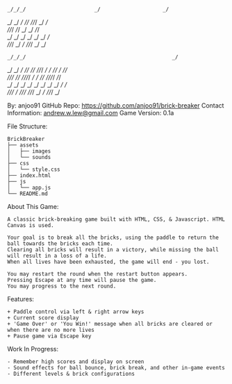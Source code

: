                                                               
    _/_/_/                      _/                    _/      
   _/    _/      _/  _/_/                _/_/_/      _/  _/   
  _/_/_/        _/_/          _/      _/            _/_/      
 _/    _/      _/            _/      _/            _/  _/     
_/_/_/        _/            _/        _/_/_/      _/    _/    
                                                              
                                                              
                                                                                           
    _/_/_/                                               _/                                
   _/    _/      _/  _/_/       _/_/        _/_/_/      _/  _/       _/_/       _/  _/_/   
  _/_/_/        _/_/         _/_/_/_/    _/    _/      _/_/       _/_/_/_/     _/_/        
 _/    _/      _/           _/          _/    _/      _/  _/     _/           _/           
_/_/_/        _/             _/_/_/      _/_/_/      _/    _/     _/_/_/     _/            


By: anjoo91
GitHub Repo: https://github.com/anjoo91/brick-breaker
Contact Information: andrew.w.lew@gmail.com
Game Version: 0.1a


File Structure:

    BrickBreaker 
    ├── assets
    │   ├── images
    │   └── sounds
    ├── css
    │   └── style.css
    ├── index.html
    ├── js
    │   └── app.js
    └── README.md


About This Game:

    A classic brick-breaking game built with HTML, CSS, & Javascript. HTML Canvas is used.

    Your goal is to break all the bricks, using the paddle to return the ball towards the bricks each time. 
    Clearing all bricks will result in a victory, while missing the ball will result in a loss of a life.
    When all lives have been exhausted, the game will end - you lost. 
    
    You may restart the round when the restart button appears.
    Pressing Escape at any time will pause the game.
    You may progress to the next round. 


Features: 

    + Paddle control via left & right arrow keys
    + Current score display
    + 'Game Over' or 'You Win!' message when all bricks are cleared or when there are no more lives
    + Pause game via Escape key


Work In Progress:

    - Remember high scores and display on screen
    - Sound effects for ball bounce, brick break, and other in-game events
    - Different levels & brick configurations
